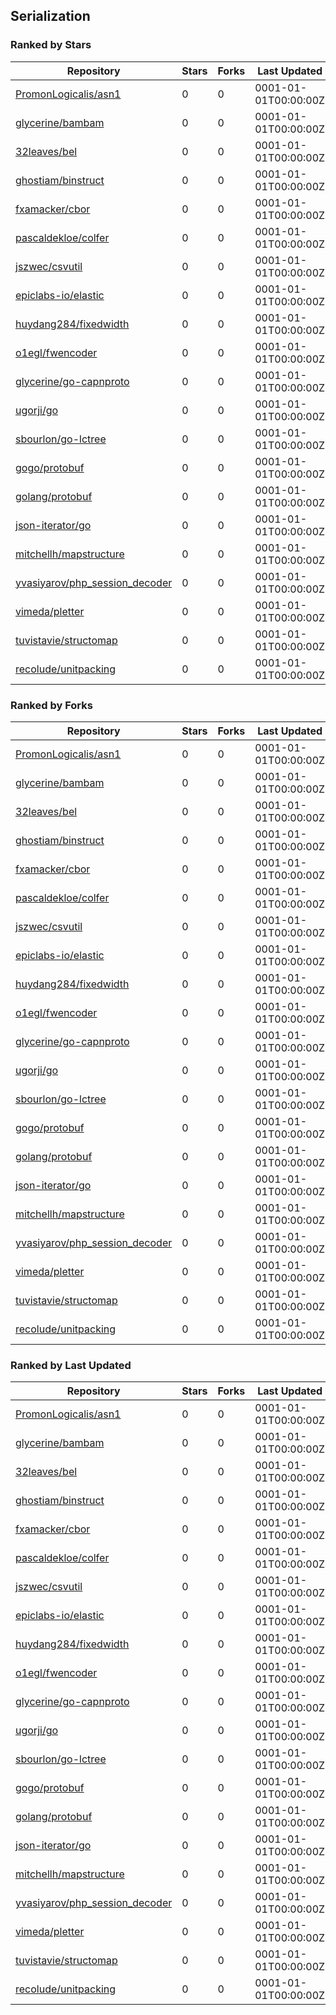 ## Serialization

### Ranked by Stars

| Repository | Stars | Forks | Last Updated |
|------------|-------|-------|--------------|
| [PromonLogicalis/asn1](https://github.com/PromonLogicalis/asn1) | 0 | 0 | 0001-01-01T00:00:00Z |
| [glycerine/bambam](https://github.com/glycerine/bambam) | 0 | 0 | 0001-01-01T00:00:00Z |
| [32leaves/bel](https://github.com/32leaves/bel) | 0 | 0 | 0001-01-01T00:00:00Z |
| [ghostiam/binstruct](https://github.com/ghostiam/binstruct) | 0 | 0 | 0001-01-01T00:00:00Z |
| [fxamacker/cbor](https://github.com/fxamacker/cbor) | 0 | 0 | 0001-01-01T00:00:00Z |
| [pascaldekloe/colfer](https://github.com/pascaldekloe/colfer) | 0 | 0 | 0001-01-01T00:00:00Z |
| [jszwec/csvutil](https://github.com/jszwec/csvutil) | 0 | 0 | 0001-01-01T00:00:00Z |
| [epiclabs-io/elastic](https://github.com/epiclabs-io/elastic) | 0 | 0 | 0001-01-01T00:00:00Z |
| [huydang284/fixedwidth](https://github.com/huydang284/fixedwidth) | 0 | 0 | 0001-01-01T00:00:00Z |
| [o1egl/fwencoder](https://github.com/o1egl/fwencoder) | 0 | 0 | 0001-01-01T00:00:00Z |
| [glycerine/go-capnproto](https://github.com/glycerine/go-capnproto) | 0 | 0 | 0001-01-01T00:00:00Z |
| [ugorji/go](https://github.com/ugorji/go) | 0 | 0 | 0001-01-01T00:00:00Z |
| [sbourlon/go-lctree](https://github.com/sbourlon/go-lctree) | 0 | 0 | 0001-01-01T00:00:00Z |
| [gogo/protobuf](https://github.com/gogo/protobuf) | 0 | 0 | 0001-01-01T00:00:00Z |
| [golang/protobuf](https://github.com/golang/protobuf) | 0 | 0 | 0001-01-01T00:00:00Z |
| [json-iterator/go](https://github.com/json-iterator/go) | 0 | 0 | 0001-01-01T00:00:00Z |
| [mitchellh/mapstructure](https://github.com/mitchellh/mapstructure) | 0 | 0 | 0001-01-01T00:00:00Z |
| [yvasiyarov/php_session_decoder](https://github.com/yvasiyarov/php_session_decoder) | 0 | 0 | 0001-01-01T00:00:00Z |
| [vimeda/pletter](https://github.com/vimeda/pletter) | 0 | 0 | 0001-01-01T00:00:00Z |
| [tuvistavie/structomap](https://github.com/tuvistavie/structomap) | 0 | 0 | 0001-01-01T00:00:00Z |
| [recolude/unitpacking](https://github.com/recolude/unitpacking) | 0 | 0 | 0001-01-01T00:00:00Z |

### Ranked by Forks

| Repository | Stars | Forks | Last Updated |
|------------|-------|-------|--------------|
| [PromonLogicalis/asn1](https://github.com/PromonLogicalis/asn1) | 0 | 0 | 0001-01-01T00:00:00Z |
| [glycerine/bambam](https://github.com/glycerine/bambam) | 0 | 0 | 0001-01-01T00:00:00Z |
| [32leaves/bel](https://github.com/32leaves/bel) | 0 | 0 | 0001-01-01T00:00:00Z |
| [ghostiam/binstruct](https://github.com/ghostiam/binstruct) | 0 | 0 | 0001-01-01T00:00:00Z |
| [fxamacker/cbor](https://github.com/fxamacker/cbor) | 0 | 0 | 0001-01-01T00:00:00Z |
| [pascaldekloe/colfer](https://github.com/pascaldekloe/colfer) | 0 | 0 | 0001-01-01T00:00:00Z |
| [jszwec/csvutil](https://github.com/jszwec/csvutil) | 0 | 0 | 0001-01-01T00:00:00Z |
| [epiclabs-io/elastic](https://github.com/epiclabs-io/elastic) | 0 | 0 | 0001-01-01T00:00:00Z |
| [huydang284/fixedwidth](https://github.com/huydang284/fixedwidth) | 0 | 0 | 0001-01-01T00:00:00Z |
| [o1egl/fwencoder](https://github.com/o1egl/fwencoder) | 0 | 0 | 0001-01-01T00:00:00Z |
| [glycerine/go-capnproto](https://github.com/glycerine/go-capnproto) | 0 | 0 | 0001-01-01T00:00:00Z |
| [ugorji/go](https://github.com/ugorji/go) | 0 | 0 | 0001-01-01T00:00:00Z |
| [sbourlon/go-lctree](https://github.com/sbourlon/go-lctree) | 0 | 0 | 0001-01-01T00:00:00Z |
| [gogo/protobuf](https://github.com/gogo/protobuf) | 0 | 0 | 0001-01-01T00:00:00Z |
| [golang/protobuf](https://github.com/golang/protobuf) | 0 | 0 | 0001-01-01T00:00:00Z |
| [json-iterator/go](https://github.com/json-iterator/go) | 0 | 0 | 0001-01-01T00:00:00Z |
| [mitchellh/mapstructure](https://github.com/mitchellh/mapstructure) | 0 | 0 | 0001-01-01T00:00:00Z |
| [yvasiyarov/php_session_decoder](https://github.com/yvasiyarov/php_session_decoder) | 0 | 0 | 0001-01-01T00:00:00Z |
| [vimeda/pletter](https://github.com/vimeda/pletter) | 0 | 0 | 0001-01-01T00:00:00Z |
| [tuvistavie/structomap](https://github.com/tuvistavie/structomap) | 0 | 0 | 0001-01-01T00:00:00Z |
| [recolude/unitpacking](https://github.com/recolude/unitpacking) | 0 | 0 | 0001-01-01T00:00:00Z |

### Ranked by Last Updated

| Repository | Stars | Forks | Last Updated |
|------------|-------|-------|--------------|
| [PromonLogicalis/asn1](https://github.com/PromonLogicalis/asn1) | 0 | 0 | 0001-01-01T00:00:00Z |
| [glycerine/bambam](https://github.com/glycerine/bambam) | 0 | 0 | 0001-01-01T00:00:00Z |
| [32leaves/bel](https://github.com/32leaves/bel) | 0 | 0 | 0001-01-01T00:00:00Z |
| [ghostiam/binstruct](https://github.com/ghostiam/binstruct) | 0 | 0 | 0001-01-01T00:00:00Z |
| [fxamacker/cbor](https://github.com/fxamacker/cbor) | 0 | 0 | 0001-01-01T00:00:00Z |
| [pascaldekloe/colfer](https://github.com/pascaldekloe/colfer) | 0 | 0 | 0001-01-01T00:00:00Z |
| [jszwec/csvutil](https://github.com/jszwec/csvutil) | 0 | 0 | 0001-01-01T00:00:00Z |
| [epiclabs-io/elastic](https://github.com/epiclabs-io/elastic) | 0 | 0 | 0001-01-01T00:00:00Z |
| [huydang284/fixedwidth](https://github.com/huydang284/fixedwidth) | 0 | 0 | 0001-01-01T00:00:00Z |
| [o1egl/fwencoder](https://github.com/o1egl/fwencoder) | 0 | 0 | 0001-01-01T00:00:00Z |
| [glycerine/go-capnproto](https://github.com/glycerine/go-capnproto) | 0 | 0 | 0001-01-01T00:00:00Z |
| [ugorji/go](https://github.com/ugorji/go) | 0 | 0 | 0001-01-01T00:00:00Z |
| [sbourlon/go-lctree](https://github.com/sbourlon/go-lctree) | 0 | 0 | 0001-01-01T00:00:00Z |
| [gogo/protobuf](https://github.com/gogo/protobuf) | 0 | 0 | 0001-01-01T00:00:00Z |
| [golang/protobuf](https://github.com/golang/protobuf) | 0 | 0 | 0001-01-01T00:00:00Z |
| [json-iterator/go](https://github.com/json-iterator/go) | 0 | 0 | 0001-01-01T00:00:00Z |
| [mitchellh/mapstructure](https://github.com/mitchellh/mapstructure) | 0 | 0 | 0001-01-01T00:00:00Z |
| [yvasiyarov/php_session_decoder](https://github.com/yvasiyarov/php_session_decoder) | 0 | 0 | 0001-01-01T00:00:00Z |
| [vimeda/pletter](https://github.com/vimeda/pletter) | 0 | 0 | 0001-01-01T00:00:00Z |
| [tuvistavie/structomap](https://github.com/tuvistavie/structomap) | 0 | 0 | 0001-01-01T00:00:00Z |
| [recolude/unitpacking](https://github.com/recolude/unitpacking) | 0 | 0 | 0001-01-01T00:00:00Z |


